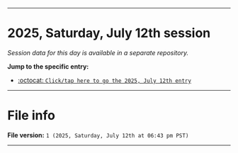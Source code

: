 
***

# 2025, Saturday, July 12th session

_Session data for this day is available in a separate repository._

**Jump to the specific entry:**

- [:octocat: `Click/tap here to go the 2025, July 12th entry`](https://github.com/seanpm2001/SeansLifeArchive_Images_TinyTower_Y2025/tree/SeansLifeArchive_Images_TinyTower_Y2025_Main-dev/2025/07_July/12/)

***

# File info

**File version:** `1 (2025, Saturday, July 12th at 06:43 pm PST)`

***
